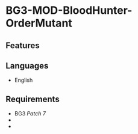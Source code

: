 # BG3-MOD-BloodHunter-OrderMutant


## Features


## Languages
- English

## Requirements
- BG3 *Patch 7*
- 
- 
